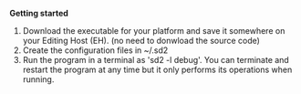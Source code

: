**Getting started**

1. Download the executable for your platform and save it somewhere on your
Editing Host (EH). (no need to donwload the source code)
1. Create the configuration files in ~/.sd2
1. Run the program in a terminal as 'sd2 -l debug'. You can terminate and restart
the program at any time but it only performs its operations when running.